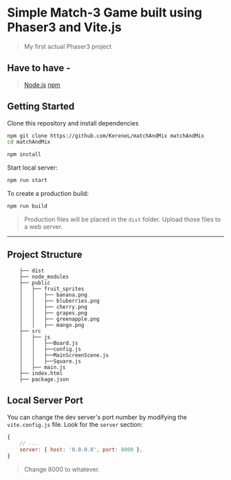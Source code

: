 # Simple Match-3 Game built using Phaser3 and Vite.js
> My first actual Phaser3 project

## Have to have - 

> [Node.js](https://nodejs.org/en/)
> [npm](https://www.npmjs.com/)

## Getting Started

Clone this repository and install dependencies
```bash
npm git clone https://github.com/KereneL/matchAndMix matchAndMix
cd matchAndMix

npm install
```

Start local server:
```bash
npm run start
```

To create a production build:

```bash
npm run build
```

>Production files will be placed in the `dist` folder.
>Upload those files to a web server.

---

## Project Structure
```
    ├── dist
    ├── node_modules
    ├── public
    │   ├── fruit_sprites
    │   │   ├── banana.png
    │   │   ├── bluberries.png
    │   │   ├── cherry.png
    │   │   ├── grapes.png
    │   │   ├── greenapple.png
    │   │   ├── mango.png
    ├── src
    │   ├── js
    │   │   ├──Board.js
    │   │   ├──config.js
    │   │   ├──MainScreenScene.js
    │   │   ├──Square.js
    │   ├── main.js
	├── index.html
    ├── package.json
```

## Local Server Port

You can change the dev server's port number by modifying the `vite.config.js` file. Look for the `server` section:

```js
{
	// ...
	server: { host: '0.0.0.0', port: 8000 },
}
```
>Change 8000 to whatever.